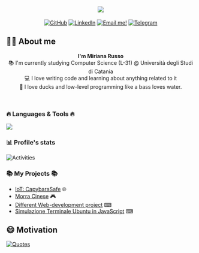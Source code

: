 <!DOCTYPE html>
<html lang="en">
<body>
  <h1 align="center">
      <a href = "https://github.com/miryrusso?tab=repositories">
        <img src="https://readme-typing-svg.herokuapp.com/?lines=Hi,+Developer!+💻;&center=true&size=30">
      </a>
  </h1>
  <p align="center">
    <a href="https://github.com/miryrusso" target="__blank"><img alt="GitHub" title="Follow me on Github!"
            src="https://img.shields.io/badge/GitHub-333333?style=for-the-badge&logo=github&logoColor=white" /></a>
    <a href="https://www.linkedin.com/in/miriana-russo-07987a217/" target="__blank"><img alt="LinkedIn"
            title="Look at my LinkedIn profile"
            src="https://img.shields.io/badge/LinkedIn-0077B5?style=for-the-badge&logo=linkedin&logoColor=white" /></a>
    <a href="mailto:russo.miriana@studium.unict.it" target="__blank"><img alt="Email me!" title="Send me a email!"
            src="https://img.shields.io/badge/Gmail-D14836?style=for-the-badge&logo=gmail&logoColor=white" /></a>
    <a href="https://t.me/Miryrusso03" target="__blank"><img alt="Telegram" title="Message me on Telegram!"
            src="https://img.shields.io/badge/Telegram-2CA5E0?style=for-the-badge&logo=telegram&logoColor=white" /></a>
</p>

## 👨‍🎓 About me
  <p align="center">
    <strong>I'm Miriana Russo</strong></u>
    <br>
    📚 I'm currently studying Computer Science (L-31) @ Università degli Studi di Catania
    <br>
    💻 I love writing code and learning about anything related to it
    <br>
    🦆 I love ducks and low-level programming like a bass loves water.
  </p>
<br>
  <h3 align="justify">🔥 Languages & Tools 🔥</h3>
  <p align="justify">
    <a href="https://skillicons.dev">
      <img src="https://skillicons.dev/icons?i=c,cpp,java,python,bash,git,github,vscode,godot,raspberrypi,linux,processing" />
    </a>
  </p>

  ### 📊 Profile's stats

![Activities](https://github-profile-summary-cards.vercel.app/api/cards/profile-details?username=miryrusso&theme=tokyonight)

  <h3 align="justify">📚 My Projects 📚</h3>
  <ul>
      <li><a href="https://github.com/LightDestory/IoT_CapybaraSafe">IoT: CapybaraSafe</a> 🌐 </li>
      <li><a href="https://github.com/miryrusso/Sistemi-Operativi/blob/main/Codici/morra_cinese_sem.c">Morra Cinese</a> 🎮</li>
      <li><a href="https://github.com/miryrusso/Web-Development">Different Web-development project</a> ⌨</li>
      <li><a href="https://github.com/miryrusso/Web-Development/tree/main/Terminale_java_script">Simulazione Terminale Ubuntu in JavaScript</a> ⌨</li>
  </ul> 
  
<!--
  <h2 align="justify">📊 Github Stats 📊</h2>
  <p align="justify">
    <img src ="https://github-readme-streak-stats.herokuapp.com?user=picred&theme=dark&hide_border=true&background=FFFFFF00">
  </p>
  <br>
  <br>
-->

## 😄 Motivation
  <a href="https://github.com/piyushsuthar/github-readme-quotes">
    <img src="https://quotes-github-readme.vercel.app/api?type=horizontal&theme=gruvbox" alt="Quotes">
  </a>
  
</body>
</html>
